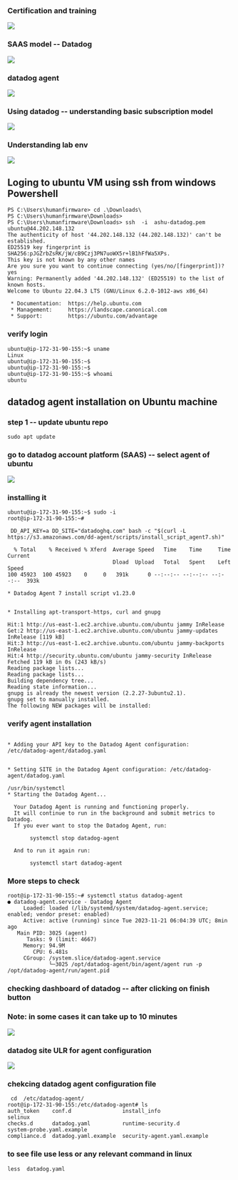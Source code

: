 ### Certification and training 

<img src="cert.png">

### SAAS model -- Datadog 

<img src="saas.png">

### datadog agent 

<img src="agent.png">

### Using datadog -- understanding basic subscription model 

<img src="model.png">

### Understanding lab env 

<img src="lab.png">


## Loging to ubuntu VM using ssh from windows Powershell

```
PS C:\Users\humanfirmware> cd .\Downloads\
PS C:\Users\humanfirmware\Downloads>
PS C:\Users\humanfirmware\Downloads> ssh  -i  ashu-datadog.pem   ubuntu@44.202.148.132
The authenticity of host '44.202.148.132 (44.202.148.132)' can't be established.
ED25519 key fingerprint is SHA256:pJGZrbZsRK/jW/cB9Czj3PN7uoWX5r+lB1hFfWa5XPs.
This key is not known by any other names
Are you sure you want to continue connecting (yes/no/[fingerprint])? yes
Warning: Permanently added '44.202.148.132' (ED25519) to the list of known hosts.
Welcome to Ubuntu 22.04.3 LTS (GNU/Linux 6.2.0-1012-aws x86_64)

 * Documentation:  https://help.ubuntu.com
 * Management:     https://landscape.canonical.com
 * Support:        https://ubuntu.com/advantage

```

### verify login 

```
ubuntu@ip-172-31-90-155:~$ uname
Linux
ubuntu@ip-172-31-90-155:~$
ubuntu@ip-172-31-90-155:~$
ubuntu@ip-172-31-90-155:~$ whoami
ubuntu
```

## datadog agent installation on Ubuntu machine 

### step 1 -- update ubuntu repo 

```
sudo apt update
```

### go to datadog account platform (SAAS) -- select agent of ubuntu 

<img src="select.png">

### installing it 

```
ubuntu@ip-172-31-90-155:~$ sudo -i
root@ip-172-31-90-155:~#

 DD_API_KEY=a DD_SITE="datadoghq.com" bash -c "$(curl -L https://s3.amazonaws.com/dd-agent/scripts/install_script_agent7.sh)"

  % Total    % Received % Xferd  Average Speed   Time    Time     Time  Current
                                 Dload  Upload   Total   Spent    Left  Speed
100 45923  100 45923    0     0   391k      0 --:--:-- --:--:-- --:--:--  393k

* Datadog Agent 7 install script v1.23.0


* Installing apt-transport-https, curl and gnupg

Hit:1 http://us-east-1.ec2.archive.ubuntu.com/ubuntu jammy InRelease
Get:2 http://us-east-1.ec2.archive.ubuntu.com/ubuntu jammy-updates InRelease [119 kB]
Hit:3 http://us-east-1.ec2.archive.ubuntu.com/ubuntu jammy-backports InRelease
Hit:4 http://security.ubuntu.com/ubuntu jammy-security InRelease
Fetched 119 kB in 0s (243 kB/s)
Reading package lists...
Reading package lists...
Building dependency tree...
Reading state information...
gnupg is already the newest version (2.2.27-3ubuntu2.1).
gnupg set to manually installed.
The following NEW packages will be installed:
```

### verify agent installation 

```

* Adding your API key to the Datadog Agent configuration: /etc/datadog-agent/datadog.yaml


* Setting SITE in the Datadog Agent configuration: /etc/datadog-agent/datadog.yaml

/usr/bin/systemctl
* Starting the Datadog Agent...

  Your Datadog Agent is running and functioning properly.
  It will continue to run in the background and submit metrics to Datadog.
  If you ever want to stop the Datadog Agent, run:

       systemctl stop datadog-agent

  And to run it again run:

       systemctl start datadog-agent
```

### More steps to check 

```
root@ip-172-31-90-155:~# systemctl status datadog-agent
● datadog-agent.service - Datadog Agent
     Loaded: loaded (/lib/systemd/system/datadog-agent.service; enabled; vendor preset: enabled)
     Active: active (running) since Tue 2023-11-21 06:04:39 UTC; 8min ago
   Main PID: 3025 (agent)
      Tasks: 9 (limit: 4667)
     Memory: 94.9M
        CPU: 6.481s
     CGroup: /system.slice/datadog-agent.service
             └─3025 /opt/datadog-agent/bin/agent/agent run -p /opt/datadog-agent/run/agent.pid

```

### checking dashboard of datadog -- after clicking on finish button 

### Note: in some cases it can take up to 10 minutes 

<img src="report.png">


### datadog site ULR for agent configuration 

<img src="site.png">

### chekcing datadog agent configuration file 

```
 cd  /etc/datadog-agent/
root@ip-172-31-90-155:/etc/datadog-agent# ls
auth_token    conf.d                install_info                 selinux
checks.d      datadog.yaml          runtime-security.d           system-probe.yaml.example
compliance.d  datadog.yaml.example  security-agent.yaml.example
```

### to see file use less or any relevant command in linux 

```
less  datadog.yaml
```
